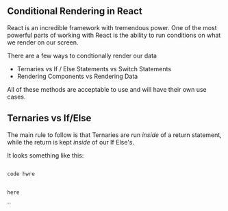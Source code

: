 ## Conditional Rendering in React

React is an incredible framework with tremendous power. One of the most powerful parts of working with React is the ability to run conditions on what we render on our screen.

There are a few ways to condtionally render our data
- Ternaries vs If / Else Statements vs Switch Statements
- Rendering Components vs Rendering Data

All of these methods are acceptable to use and will have their own use cases.


## Ternaries vs If/Else

The main rule to follow is that Ternaries are run *inside* of a return statement, while the return is kept *inside* of our If Else's. 

It looks something like this:


```jsx

code hwre


```

```jsx

here

```
``
